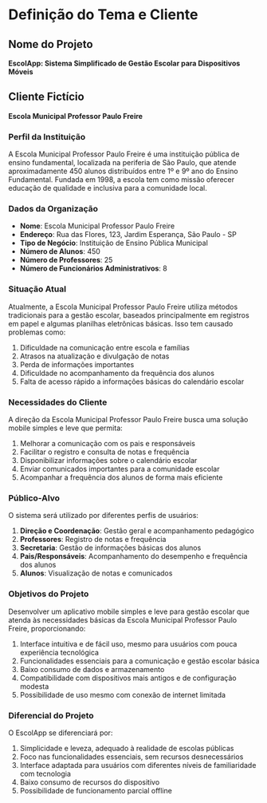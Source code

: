 # Definição do Tema e Cliente

## Nome do Projeto
**EscolApp: Sistema Simplificado de Gestão Escolar para Dispositivos Móveis**

## Cliente Fictício
**Escola Municipal Professor Paulo Freire**

### Perfil da Instituição
A Escola Municipal Professor Paulo Freire é uma instituição pública de ensino fundamental, localizada na periferia de São Paulo, que atende aproximadamente 450 alunos distribuídos entre 1º e 9º ano do Ensino Fundamental. Fundada em 1998, a escola tem como missão oferecer educação de qualidade e inclusiva para a comunidade local.

### Dados da Organização
- **Nome**: Escola Municipal Professor Paulo Freire
- **Endereço**: Rua das Flores, 123, Jardim Esperança, São Paulo - SP
- **Tipo de Negócio**: Instituição de Ensino Pública Municipal
- **Número de Alunos**: 450
- **Número de Professores**: 25
- **Número de Funcionários Administrativos**: 8

### Situação Atual
Atualmente, a Escola Municipal Professor Paulo Freire utiliza métodos tradicionais para a gestão escolar, baseados principalmente em registros em papel e algumas planilhas eletrônicas básicas. Isso tem causado problemas como:

1. Dificuldade na comunicação entre escola e famílias
2. Atrasos na atualização e divulgação de notas
3. Perda de informações importantes
4. Dificuldade no acompanhamento da frequência dos alunos
5. Falta de acesso rápido a informações básicas do calendário escolar

### Necessidades do Cliente
A direção da Escola Municipal Professor Paulo Freire busca uma solução mobile simples e leve que permita:

1. Melhorar a comunicação com os pais e responsáveis
2. Facilitar o registro e consulta de notas e frequência
3. Disponibilizar informações sobre o calendário escolar
4. Enviar comunicados importantes para a comunidade escolar
5. Acompanhar a frequência dos alunos de forma mais eficiente

### Público-Alvo
O sistema será utilizado por diferentes perfis de usuários:

1. **Direção e Coordenação**: Gestão geral e acompanhamento pedagógico
2. **Professores**: Registro de notas e frequência
3. **Secretaria**: Gestão de informações básicas dos alunos
4. **Pais/Responsáveis**: Acompanhamento do desempenho e frequência dos alunos
5. **Alunos**: Visualização de notas e comunicados

### Objetivos do Projeto
Desenvolver um aplicativo mobile simples e leve para gestão escolar que atenda às necessidades básicas da Escola Municipal Professor Paulo Freire, proporcionando:

1. Interface intuitiva e de fácil uso, mesmo para usuários com pouca experiência tecnológica
2. Funcionalidades essenciais para a comunicação e gestão escolar básica
3. Baixo consumo de dados e armazenamento
4. Compatibilidade com dispositivos mais antigos e de configuração modesta
5. Possibilidade de uso mesmo com conexão de internet limitada

### Diferencial do Projeto
O EscolApp se diferenciará por:

1. Simplicidade e leveza, adequado à realidade de escolas públicas
2. Foco nas funcionalidades essenciais, sem recursos desnecessários
3. Interface adaptada para usuários com diferentes níveis de familiaridade com tecnologia
4. Baixo consumo de recursos do dispositivo
5. Possibilidade de funcionamento parcial offline
